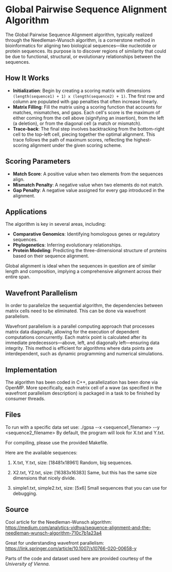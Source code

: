 # Global Pairwise Sequence Alignment Algorithm

The Global Pairwise Sequence Alignment algorithm, typically realized through the Needleman-Wunsch algorithm, is a cornerstone method in bioinformatics for aligning two biological sequences—like nucleotide or protein sequences. Its purpose is to discover regions of similarity that could be due to functional, structural, or evolutionary relationships between the sequences.

## How It Works
- **Initialization**: Begin by creating a scoring matrix with dimensions `(length(sequence1) + 1) x (length(sequence2) + 1)`. The first row and column are populated with gap penalties that often increase linearly.
- **Matrix Filling**: Fill the matrix using a scoring function that accounts for matches, mismatches, and gaps. Each cell's score is the maximum of either coming from the cell above (signifying an insertion), from the left (a deletion), or from the diagonal cell (a match or mismatch).
- **Trace-back**: The final step involves backtracking from the bottom-right cell to the top-left cell, piecing together the optimal alignment. This trace follows the path of maximum scores, reflecting the highest-scoring alignment under the given scoring scheme.

## Scoring Parameters
- **Match Score**: A positive value when two elements from the sequences align.
- **Mismatch Penalty**: A negative value when two elements do not match.
- **Gap Penalty**: A negative value assigned for every gap introduced in the alignment.

## Applications
The algorithm is key in several areas, including:
- **Comparative Genomics**: Identifying homologous genes or regulatory sequences.
- **Phylogenetics**: Inferring evolutionary relationships.
- **Protein Modeling**: Predicting the three-dimensional structure of proteins based on their sequence alignment.

Global alignment is ideal when the sequences in question are of similar length and composition, implying a comprehensive alignment across their entire span.

## Wavefront Parallelism
In order to parallelize the sequential algorithm, the dependencies between matrix cells need to be eliminated. This can be done via wavefront parallelism.

Wavefront parallelism is a parallel computing approach that processes matrix data diagonally, allowing for the execution of dependent computations concurrently. Each matrix point is calculated after its immediate predecessors—above, left, and diagonally left—ensuring data integrity. This method is efficient for algorithms where data points are interdependent, such as dynamic programming and numerical simulations.

## Implementation
The algorithm has been coded in C++, parallelization has been done via OpenMP. More specifically, each matrix cell of a wave (as specified in the wavefront parallelism description) is packaged in a task to be finished by consumer threads.

## Files

To run with a specific data set use: ./gpsa --x <sequence1_filename> --y <sequence2_filename>
By default, the program will look for X.txt and Y.txt. 

For compiling, please use the provided Makefile.

Here are the available sequences: 

1. X.txt, Y.txt, size: [18481x18961] 
Random, big sequences.

2. X2.txt, Y2.txt, size: [16383x16383] 
Same, but this has the same size dimensions that nicely divide.

3. simple1.txt, simple2.txt, size: [5x6] 
Small sequences that you can use for debugging. 

## Source

Cool article for the Needleman-Wunsch algorithm: https://medium.com/analytics-vidhya/sequence-alignment-and-the-needleman-wunsch-algorithm-710c7b1a23a4

Great for understanding wavefront parallelism: https://link.springer.com/article/10.1007/s10766-020-00658-y

Parts of the code and dataset used here are provided courtesy of the *University of Vienna*.
